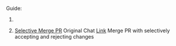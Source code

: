 Guide:

1. 

2. [Selective Merge PR](https://github.com/harveyp123/git-learning/blob/main/README_Merge_PR.md)
Original Chat [Link](https://chatgpt.com/share/66ff6491-06c8-8004-9df9-357b987be64d)
Merge PR with selectively accepting and rejecting changes

